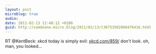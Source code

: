 ```yaml
---
layout: post
microblog: true
audio: 
date: 2011-02-13 12:48:12 +0100
guid: http://samdeane.micro.blog/2011/02/13/t36753502860476416.html
---
```

RT @KentBeck: xkcd today is simply evil: [xkcd.com/859/](http://xkcd.com/859/) don't look. oh, man, you looked...
